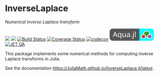 # InverseLaplace

*Numerical inverse Laplace transform*

[![](https://img.shields.io/badge/docs-latest-blue.svg)](https://JuliaMath.github.io/InverseLaplace.jl/dev)
[![](https://img.shields.io/badge/docs-stable-blue.svg)](https://JuliaMath.github.io/InverseLaplace.jl/stable)
[![Build Status](https://github.com/JuliaMath/InverseLaplace.jl/actions/workflows/CI.yml/badge.svg?branch=master)](https://github.com/JuliaMath/InverseLaplace.jl/actions/workflows/CI.yml?query=branch%3Amaster)
[![Coverage Status](https://coveralls.io/repos/github/JuliaMath/InverseLaplace.jl/badge.svg?branch=master)](https://coveralls.io/github/JuliaMath/InverseLaplace.jl?branch=master)
[![codecov](https://codecov.io/gh/JuliaMath/InverseLaplace.jl/branch/master/graph/badge.svg)](https://codecov.io/gh/JuliaMath/InverseLaplace.jl)
[![Aqua QA](https://raw.githubusercontent.com/JuliaTesting/Aqua.jl/master/badge.svg)](https://github.com/JuliaTesting/Aqua.jl)
[![JET QA](https://img.shields.io/badge/JET.jl-%E2%9C%88%EF%B8%8F-%23aa4444)](https://github.com/aviatesk/JET.jl)

This package implements some numerical methods for computing inverse Laplace transforms in Julia.

See the documentation https://JuliaMath.github.io/InverseLaplace.jl/latest .
